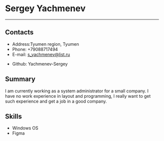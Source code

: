 # Sergey Yachmenev

---

## Contacts

- Address:Tyumen region, Tyumen
- Phone: +79088717494
- E-mail: s_yachmenev@list.ru

* Github: Yachmenev-Sergey

## Summary

I am currently working as a system administrator for a small company. I have no work experience in layout and programming, I really want to get such experience and get a job in a good company.

## Skills

- Windows OS
- Figma
